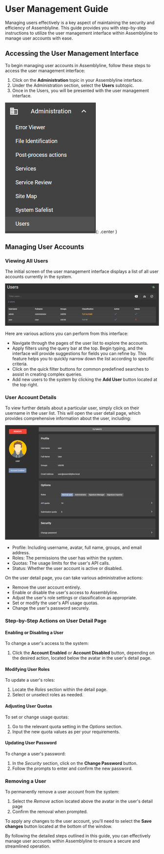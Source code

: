 # User Management Guide

Managing users effectively is a key aspect of maintaining the security and efficiency of Assemblyline. This guide provides you with step-by-step instructions to utilize the user management interface within Assemblyline to manage user accounts with ease.

## Accessing the User Management Interface

To begin managing user accounts in Assemblyline, follow these steps to access the user management interface:

1. Click on the **Administration** topic in your Assemblyline interface.
2. Under the Administration section, select the **Users** subtopic.
3. Once in the Users, you will be presented with the user management interface.

![User Management Interface](./images/users_bar.png){: .center }

## Managing User Accounts

### Viewing All Users

The initial screen of the user management interface displays a list of all user accounts currently in the system.

![User List](./images/user_list.png)

Here are various actions you can perform from this interface:

- Navigate through the pages of the user list to explore the accounts.
- Apply filters using the query bar at the top. Begin typing, and the interface will provide suggestions for fields you can refine by. This feature helps you to quickly narrow down the list according to specific criteria.
- Click on the quick filter buttons for common predefined searches to assist in creating complex queries.
- Add new users to the system by clicking the **Add User** button located at the top right.

### User Account Details

To view further details about a particular user, simply click on their username in the user list. This will open the user detail page, which provides comprehensive information about the user, including:

![User Detail](./images/user_detail.png)

- Profile: Including username, avatar, full name, groups, and email address.
- Roles: The permissions the user has within the system.
- Quotas: The usage limits for the user's API calls.
- Status: Whether the user account is active or disabled.

On the user detail page, you can take various administrative actions:

- Remove the user account entirely.
- Enable or disable the user's access to Assemblyline.
- Adjust the user's role settings or classification as appropriate.
- Set or modify the user's API usage quotas.
- Change the user's password securely.

### Step-by-Step Actions on User Detail Page

#### Enabling or Disabling a User

To change a user's access to the system:

1. Click the **Account Enabled** or **Account Disabled** button, depending on the desired action, located below the avatar in the user's detail page.

#### Modifying User Roles

To update a user's roles:

1. Locate the *Roles* section within the detail page.
2. Select or unselect roles as needed.

#### Adjusting User Quotas

To set or change usage quotas:

1. Go to the relevant quota setting in the *Options* section.
2. Input the new quota values as per your requirements.

#### Updating User Password

To change a user's password:

1. In the *Security* section, click on the **Change Password** button.
2. Follow the prompts to enter and confirm the new password.

### Removing a User

To permanently remove a user account from the system:

1. Select the *Remove* action located above the avatar in the user's detail page
2. Confirm the removal when prompted.

To apply any changes to the user account, you'll need to select the **Save changes** button located at the bottom of the window.

By following the detailed steps outlined in this guide, you can effectively manage user accounts within Assemblyline to ensure a secure and streamlined operation.
